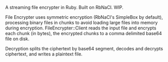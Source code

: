A streaming file encrypter in Ruby. Built on RbNaCl. WIP.

File Encrypter uses symmetric encryption (RbNaCl's SimpleBox by default), processing binary files in chunks to avoid loading large files into memory during encryption. FileEncrypter::Client reads the input file and encrypts each chunk (in bytes), the encrypted chunks to a comma delimited base64 file on disk.  

Decryption splits the ciphertext by base64 segment, decodes and decrypts ciphertext, and writes a plaintext file. 
